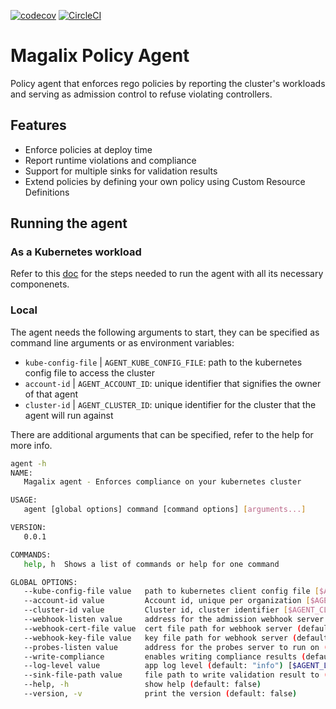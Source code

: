 [![codecov](https://codecov.io/gh/MagalixCorp/magalix-policy-agent/branch/dev/graph/badge.svg?token=5HALYBWEIQ)](https://codecov.io/gh/MagalixCorp/magalix-policy-agent) [![CircleCI](https://circleci.com/gh/MagalixCorp/magalix-policy-agent.svg?style=shield&circle-token=1d1e7616349e46a7338b44d58c950b0eff08efa7)](https://app.circleci.com/pipelines/github/MagalixCorp/magalix-policy-agent?branch=dev)


# Magalix Policy Agent

Policy agent that enforces rego policies by reporting the cluster's workloads and serving as admission control to refuse violating controllers.

## Features

- Enforce policies at deploy time
- Report runtime violations and compliance
- Support for multiple sinks for validation results
- Extend policies by defining your own policy using Custom Resource Definitions

## Running the agent

### As a Kubernetes workload

Refer to this [doc](docs/running_agent.md) for the steps needed to run the agent with all its necessary componenets.

### Local

The agent needs the following arguments to start, they can be specified as command line arguments or as environment variables:

- `kube-config-file` | `AGENT_KUBE_CONFIG_FILE`: path to the kubernetes config file to access the cluster
- `account-id` | `AGENT_ACCOUNT_ID`: unique identifier that signifies the owner of that agent
- `cluster-id` | `AGENT_CLUSTER_ID`: unique identifier for the cluster that the agent will run against

There are additional arguments that can be specified, refer to the help for more info.

```bash
agent -h
NAME:
   Magalix agent - Enforces compliance on your kubernetes cluster

USAGE:
   agent [global options] command [command options] [arguments...]

VERSION:
   0.0.1

COMMANDS:
   help, h  Shows a list of commands or help for one command

GLOBAL OPTIONS:
   --kube-config-file value   path to kubernetes client config file [$AGENT_KUBE_CONFIG_FILE]
   --account-id value         Account id, unique per organization [$AGENT_ACCOUNT_ID]
   --cluster-id value         Cluster id, cluster identifier [$AGENT_CLUSTER_ID]
   --webhook-listen value     address for the admission webhook server to listen on (default: ":8443") [$AGENT_WEBHOOK_LISTEN]
   --webhook-cert-file value  cert file path for webhook server (default: "/certs/tls.crt") [$AGENT_WEBHOOK_CERT_FILE]
   --webhook-key-file value   key file path for webhook server (default: "/certs/tls.key") [$AGENT_WEBHOOK_KEY_FILE]
   --probes-listen value      address for the probes server to run on (default: ":9000") [$AGENT_PROBES_LISTEN]
   --write-compliance         enables writing compliance results (default: false) [$AGENT_WRITE_COMPLIANCE]
   --log-level value          app log level (default: "info") [$AGENT_LOG_LEVEL]
   --sink-file-path value     file path to write validation result to (default: "/tmp/results.json") [$AGENT_SINK_FILE_PATH]
   --help, -h                 show help (default: false)
   --version, -v              print the version (default: false)
```

